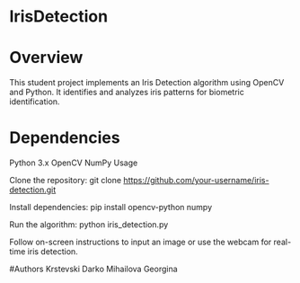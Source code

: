 # IrisDetection

# Overview

This student project implements an Iris Detection algorithm using OpenCV and Python. It identifies and analyzes iris patterns for biometric identification.

# Dependencies

Python 3.x
OpenCV
NumPy
Usage

Clone the repository: 
  git clone https://github.com/your-username/iris-detection.git

Install dependencies:
  pip install opencv-python numpy
  
Run the algorithm:
  python iris_detection.py
  
Follow on-screen instructions to input an image or use the webcam for real-time iris detection.

#Authors
  Krstevski Darko
  Mihailova Georgina
